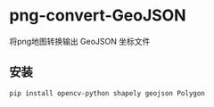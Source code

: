 # png-convert-GeoJSON
将png地图转换输出 GeoJSON 坐标文件



## 安装
```
pip install opencv-python shapely geojson Polygon
```